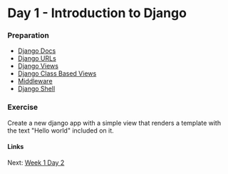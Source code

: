 # Day 1 - Introduction to Django

### Preparation
- [Django Docs](https://www.djangoproject.com/start/)
- [Django URLs](https://docs.djangoproject.com/en/1.7/topics/http/urls/)
- [Django Views](https://docs.djangoproject.com/en/1.7/topics/http/views/)
- [Django Class Based Views](https://docs.djangoproject.com/en/1.7/topics/class-based-views/)
- [Middleware](https://docs.djangoproject.com/en/1.7/topics/http/middleware/)
- [Django Shell](https://docs.djangoproject.com/en/1.7/ref/django-admin/)

### Exercise
Create a new django app with a simple view that renders a template with the text "Hello world" 
included on it.

#### Links
Next: [Week 1 Day 2](day-2.md)
